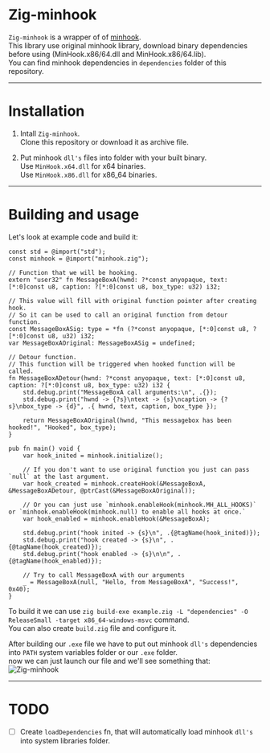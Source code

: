 # Zig-minhook
`Zig-minhook` is a wrapper of of [minhook](https://github.com/TsudaKageyu/minhook).</br>
This library use original minhook library, download binary dependencies before using (MinHook.x86/64.dll and MinHook.x86/64.lib).</br>
You can find minhook dependencies in `dependencies` folder of this repository.
- - - 
# Installation
1. Intall `Zig-minhook`.</br>
    Clone this repository or download it as archive file.

2. Put minhook `dll's` files into folder with your built binary.</br>
    Use `MinHook.x64.dll` for x64 binaries.</br>
    Use `MinHook.x86.dll` for x86_64 binaries.
- - -
# Building and usage
Let's look at example code and build it:
```Zig
const std = @import("std");
const minhook = @import("minhook.zig");

// Function that we will be hooking.
extern "user32" fn MessageBoxA(hwmd: ?*const anyopaque, text: [*:0]const u8, caption: ?[*:0]const u8, box_type: u32) i32;

// This value will fill with original function pointer after creating hook.
// So it can be used to call an original function from detour function.
const MessageBoxASig: type = *fn (?*const anyopaque, [*:0]const u8, ?[*:0]const u8, u32) i32;
var MessageBoxAOriginal: MessageBoxASig = undefined;

// Detour function.
// This function will be triggered when hooked function will be called.
fn MessageBoxADetour(hwnd: ?*const anyopaque, text: [*:0]const u8, caption: ?[*:0]const u8, box_type: u32) i32 {
    std.debug.print("MessageBoxA call arguments:\n", .{});
    std.debug.print("hwnd -> {?s}\ntext -> {s}\ncaption -> {?s}\nbox_type -> {d}", .{ hwnd, text, caption, box_type });

    return MessageBoxAOriginal(hwnd, "This messagebox has been hooked!", "Hooked", box_type);
}

pub fn main() void {
    var hook_inited = minhook.initialize();

    // If you don't want to use original function you just can pass `null` at the last argument.
    var hook_created = minhook.createHook(&MessageBoxA, &MessageBoxADetour, @ptrCast(&MessageBoxAOriginal));

    // Or you can just use `minhook.enableHook(minhook.MH_ALL_HOOKS)` or `minhook.enableHook(minhook.null) to enable all hooks at once.`
    var hook_enabled = minhook.enableHook(&MessageBoxA);

    std.debug.print("hook inited -> {s}\n", .{@tagName(hook_inited)});
    std.debug.print("hook created -> {s}\n", .{@tagName(hook_created)});
    std.debug.print("hook enabled -> {s}\n\n", .{@tagName(hook_enabled)});

    // Try to call MessageBoxA with our arguments
    _ = MessageBoxA(null, "Hello, from MessageBoxA", "Success!", 0x40);
}
```

To build it we can use `zig build-exe example.zig -L "dependencies" -O ReleaseSmall -target x86_64-windows-msvc` command.</br>
You can also create `build.zig` file and configure it.</br>

After building our `.exe` file we have to put out minhook `dll's` dependencies into `PATH` system variables folder or our `.exe` folder.</br>
now we can just launch our file and we'll see something that:
![Zig-minhook](https://cdn.discordapp.com/attachments/906988719934963733/1152730078233501756/image.png)
- - -
# TODO
- [ ] Create `loadDependencies` fn, that will automatically load minhook `dll's` into system libraries folder.
